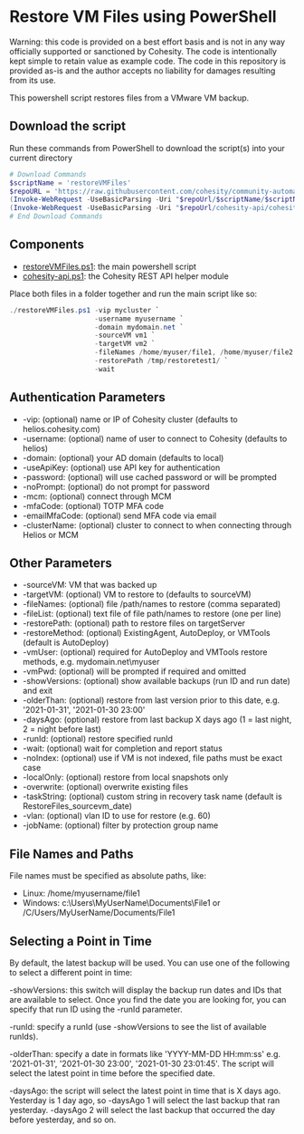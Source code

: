 # Restore VM Files using PowerShell

Warning: this code is provided on a best effort basis and is not in any way officially supported or sanctioned by Cohesity. The code is intentionally kept simple to retain value as example code. The code in this repository is provided as-is and the author accepts no liability for damages resulting from its use.

This powershell script restores files from a VMware VM backup.

## Download the script

Run these commands from PowerShell to download the script(s) into your current directory

```powershell
# Download Commands
$scriptName = 'restoreVMFiles'
$repoURL = 'https://raw.githubusercontent.com/cohesity/community-automation-samples/main/powershell'
(Invoke-WebRequest -UseBasicParsing -Uri "$repoUrl/$scriptName/$scriptName.ps1").content | Out-File "$scriptName.ps1"; (Get-Content "$scriptName.ps1") | Set-Content "$scriptName.ps1"
(Invoke-WebRequest -UseBasicParsing -Uri "$repoUrl/cohesity-api/cohesity-api.ps1").content | Out-File cohesity-api.ps1; (Get-Content cohesity-api.ps1) | Set-Content cohesity-api.ps1
# End Download Commands
```

## Components

* [restoreVMFiles.ps1](https://raw.githubusercontent.com/cohesity/community-automation-samples/main/powershell/restoreVMFiles/restoreVMFiles.ps1): the main powershell script
* [cohesity-api.ps1](https://raw.githubusercontent.com/cohesity/community-automation-samples/main/powershell/cohesity-api/cohesity-api.ps1): the Cohesity REST API helper module

Place both files in a folder together and run the main script like so:

```powershell
./restoreVMFiles.ps1 -vip mycluster `
                     -username myusername `
                     -domain mydomain.net `
                     -sourceVM vm1 `
                     -targetVM vm2 `
                     -fileNames /home/myuser/file1, /home/myuser/file2 `
                     -restorePath /tmp/restoretest1/ `
                     -wait
```

## Authentication Parameters

* -vip: (optional) name or IP of Cohesity cluster (defaults to helios.cohesity.com)
* -username: (optional) name of user to connect to Cohesity (defaults to helios)
* -domain: (optional) your AD domain (defaults to local)
* -useApiKey: (optional) use API key for authentication
* -password: (optional) will use cached password or will be prompted
* -noPrompt: (optional) do not prompt for password
* -mcm: (optional) connect through MCM
* -mfaCode: (optional) TOTP MFA code
* -emailMfaCode: (optional) send MFA code via email
* -clusterName: (optional) cluster to connect to when connecting through Helios or MCM

## Other Parameters

* -sourceVM: VM that was backed up
* -targetVM: (optional) VM to restore to (defaults to sourceVM)
* -fileNames: (optional) file /path/names to restore (comma separated)
* -fileList: (optional) text file of file path/names to restore (one per line)
* -restorePath: (optional) path to restore files on targetServer
* -restoreMethod: (optional) ExistingAgent, AutoDeploy, or VMTools (default is AutoDeploy)
* -vmUser: (optional) required for AutoDeploy and VMTools restore methods, e.g. mydomain.net\myuser
* -vmPwd: (optional) will be prompted if required and omitted
* -showVersions: (optional) show available backups (run ID and run date) and exit
* -olderThan: (optional) restore from last version prior to this date, e.g. '2021-01-31', '2021-01-30 23:00'
* -daysAgo: (optional) restore from last backup X days ago (1 = last night, 2 = night before last)
* -runId: (optional) restore specified runId
* -wait: (optional) wait for completion and report status
* -noIndex: (optional) use if VM is not indexed, file paths must be exact case
* -localOnly: (optional) restore from local snapshots only
* -overwrite: (optional) overwrite existing files
* -taskString: (optional) custom string in recovery task name (default is RestoreFiles_sourcevm_date)
* -vlan: (optional) vlan ID to use for restore (e.g. 60)
* -jobName: (optional) filter by protection group name

## File Names and Paths

File names must be specified as absolute paths, like:

* Linux: /home/myusername/file1
* Windows: c:\Users\MyUserName\Documents\File1 or /C/Users/MyUserName/Documents/File1

## Selecting a Point in Time

By default, the latest backup will be used. You can use one of the following to select a different point in time:

-showVersions: this switch will display the backup run dates and IDs that are available to select. Once you find the date you are looking for, you can specify that run ID using the -runId parameter.

-runId: specify a runId (use -showVersions to see the list of available runIds).

-olderThan: specify a date in formats like 'YYYY-MM-DD HH:mm:ss' e.g. '2021-01-31', '2021-01-30 23:00', '2021-01-30 23:01:45'. The script will select the latest point in time before the specified date.

-daysAgo: the script will select the latest point in time that is X days ago. Yesterday is 1 day ago, so -daysAgo 1 will select the last backup that ran yesterday. -daysAgo 2 will select the last backup that occurred the day before yesterday, and so on.
